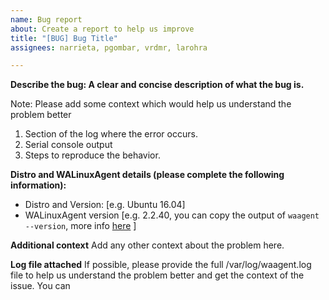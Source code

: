 ```yaml
---
name: Bug report
about: Create a report to help us improve
title: "[BUG] Bug Title"
assignees: narrieta, pgombar, vrdmr, larohra

---
```


**Describe the bug: A clear and concise description of what the bug is.**

Note: Please add some context which would help us understand the problem better
1. Section of the log where the error occurs.
2. Serial console output
3. Steps to reproduce the behavior.

**Distro and WALinuxAgent details (please complete the following information):**
 - Distro and Version: [e.g. Ubuntu 16.04]
 - WALinuxAgent version [e.g. 2.2.40, you can copy the output of `waagent --version`, more info [here](https://github.com/Azure/WALinuxAgent/wiki/FAQ#what-does-goal-state-agent-mean-in-waagent---version-output) ]

**Additional context**
Add any other context about the problem here.

**Log file attached**
If possible, please provide the full /var/log/waagent.log file to help us understand the problem better and get the context of the issue. You can 
